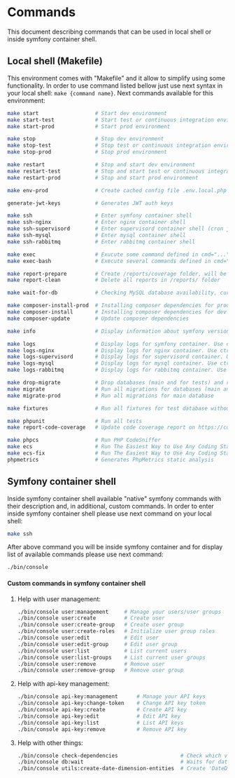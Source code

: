 # Commands
This document describing commands that can be used in local shell or inside symfony container shell.

## Local shell (Makefile)
This environment comes with "Makefile" and it allow to simplify using some functionality.
In order to use command listed bellow just use next syntax in your local shell: `make {command name}`.
Next commands available for this environment:
```bash
make start                  # Start dev environment
make start-test             # Start test or continuous integration environment
make start-prod             # Start prod environment

make stop                   # Stop dev environment
make stop-test              # Stop test or continuous integration environment
make stop-prod              # Stop prod environment

make restart                # Stop and start dev environment
make restart-test           # Stop and start test or continuous integration environment
make restart-prod           # Stop and start prod environment

make env-prod               # Create cached config file .env.local.php (usually for prod environment)

generate-jwt-keys           # Generates JWT auth keys

make ssh                    # Enter symfony container shell
make ssh-nginx              # Enter nginx container shell
make ssh-supervisord        # Enter supervisord container shell (cron jobs running there, etc...)
make ssh-mysql              # Enter mysql container shell
make ssh-rabbitmq           # Enter rabbitmq container shell

make exec                   # Exucute some command defined in cmd="..." variable inside symfony container shell
make exec-bash              # Execute several commands defined in cmd="..." variable inside symfony container shell

make report-prepare         # Create /reports/coverage folder, will be used for report after running tests
make report-clean           # Delete all reports in /reports/ folder

make wait-for-db            # Checking MySQL database availability, currently using for CircleCI (see /.circleci folder)

make composer-install-prod  # Installing composer dependencies for prod environment (without dev tools)
make composer-install       # Installing composer dependencies for dev environment
make composer-update        # Update composer dependencies

make info                   # Display information about symfony version and php version

make logs                   # Display logs for symfony container. Use ctrl+c in order to exit
make logs-nginx             # Display logs for nginx container. Use ctrl+c in order to exit
make logs-supervisord       # Display logs for supervisord container. Use ctrl+c in order to exit
make logs-mysql             # Display logs for mysql container. Use ctrl+c in order to exit
make logs-rabbitmq          # Display logs for rabbitmq container. Use ctrl+c in order to exit

make drop-migrate           # Drop databases (main and for tests) and run all migrations
make migrate                # Run all migrations for databases (main and for tests)
make migrate-prod           # Run all migrations for main database

make fixtures               # Run all fixtures for test database without --append option (tables will be dropped and recreated)

make phpunit                # Run all tests
make report-code-coverage   # Update code coverage report on https://coveralls.io (COVERALLS_REPO_TOKEN should be set on CI side)

make phpcs                  # Run PHP CodeSniffer
make ecs                    # Run The Easiest Way to Use Any Coding Standard
make ecs-fix                # Run The Easiest Way to Use Any Coding Standard to fix issues
phpmetrics                  # Generates PhpMetrics static analysis
```

## Symfony container shell
Inside symfony container shell available "native" symfony commands with their description and, in additional, custom commands.
In order to enter inside symfony container shell please use next command on your local shell:
```bash
make ssh
```
After above command you will be inside symfony container and for display list of available commands please use next command:
```bash
./bin/console
```
#### Custom commands in symfony container shell
1. Help with user management:
    ```bash
    ./bin/console user:management     # Manage your users/user groups
    ./bin/console user:create         # Create user
    ./bin/console user:create-group   # Create user group
    ./bin/console user:create-roles   # Initialize user group roles
    ./bin/console user:edit           # Edit user
    ./bin/console user:edit-group     # Edit user group
    ./bin/console user:list           # List current users
    ./bin/console user:list-groups    # List current user groups
    ./bin/console user:remove         # Remove user
    ./bin/console user:remove-group   # Remove user group
    ```
2. Help with api-key management:
    ```bash
    ./bin/console api-key:management      # Manage your API keys
    ./bin/console api-key:change-token    # Change API key token
    ./bin/console api-key:create          # Create API key
    ./bin/console api-key:edit            # Edit API key
    ./bin/console api-key:list            # List API keys
    ./bin/console api-key:remove          # Remove API key
    ```
3. Help with other things:
    ```bash
    ./bin/console check-dependencies                    # Check which vendor dependencies has updates
    ./bin/console db:wait                               # Waits for database availability (2 mins max)
    ./bin/console utils:create-date-dimension-entities  # Create 'DateDimension' entities
    ```
